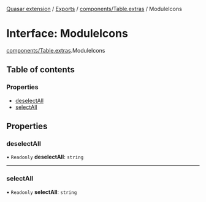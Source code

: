 [Quasar extension](../index.md) / [Exports](../modules.md) / [components/Table.extras](../modules/components_Table_extras.md) / ModuleIcons

# Interface: ModuleIcons

[components/Table.extras](../modules/components_Table_extras.md).ModuleIcons

## Table of contents

### Properties

- [deselectAll](components_Table_extras.ModuleIcons.md#deselectall)
- [selectAll](components_Table_extras.ModuleIcons.md#selectall)

## Properties

### deselectAll

• `Readonly` **deselectAll**: `string`

___

### selectAll

• `Readonly` **selectAll**: `string`
